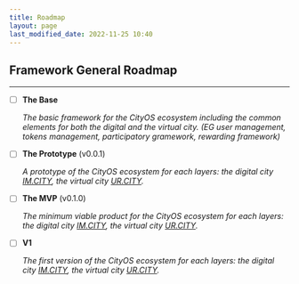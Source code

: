 ```yaml
---
title: Roadmap
layout: page
last_modified_date: 2022-11-25 10:40
---
```


## Framework General Roadmap

----------------

- [ ] **The Base** 

    _The basic framework for the CityOS ecosystem including the common elements for both the digital and the virtual city. (EG user management, tokens management, participatory gramework, rewarding framework)_


- [ ] **The Prototype** (v0.0.1)

    _A prototype of the CityOS ecosystem for each layers: the digital city [IM.CITY], the virtual city [UR.CITY]._


- [ ] **The MVP** (v0.1.0)

    _The minimum viable product for the CityOS ecosystem for each layers: the digital city [IM.CITY], the virtual city [UR.CITY]._


- [ ] **V1**
    
    _The first version of the CityOS ecosystem for each layers: the digital city [IM.CITY], the virtual city [UR.CITY]._


[IM.CITY]: https://im.city "The Digital City"
[UR.CITY]: https://ur.city "The Virtual City"